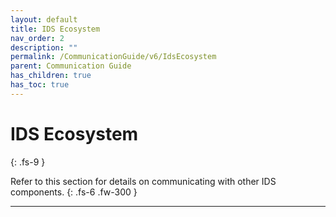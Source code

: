 ```yaml
---
layout: default
title: IDS Ecosystem
nav_order: 2
description: ""
permalink: /CommunicationGuide/v6/IdsEcosystem
parent: Communication Guide
has_children: true
has_toc: true
---
```


# IDS Ecosystem
{: .fs-9 }

Refer to this section for details on communicating with other IDS components.
{: .fs-6 .fw-300 }

---

